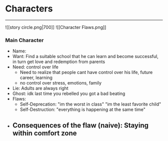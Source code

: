 # Characters
---
![[story circle.png|700]]
![[Character Flaws.png]]
### Main Character
- Name: 
- Want: Find a suitable school that he can learn and become successful, in turn get love and redemption from parents
- Need: control over life
	- Need to realize that people cant have control over his life, future career, learning
	- no control over stress, emotions, family
- Lie: Adults are always right
- Ghost: idk last time you rebelled you got a bad beating
- Flaws:
	- Self-Deprecation: "im the worst in class" "im the least favorite child"
	- Self-Destruction: "everything is happening at the same time"
- Consequences of the flaw (naive): Staying within comfort zone
	- 
